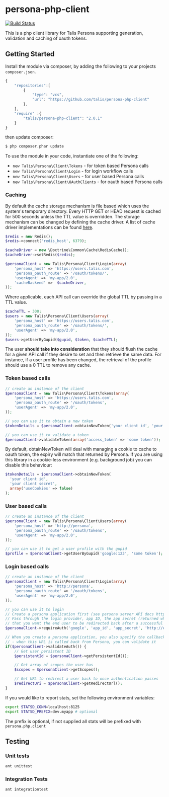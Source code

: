 persona-php-client
==================

[![Build Status](https://travis-ci.org/talis/persona-php-client.svg?branch=master)](https://travis-ci.org/talis/persona-node-client)

This is a php client library for Talis Persona supporting generation, validation and caching of oauth tokens.

## Getting Started
Install the module via composer, by adding the following to your projects ``composer.json``.

```javascript
{
    "repositories":[
        {
            "type": "vcs",
            "url": "https://github.com/talis/persona-php-client"
        },
    ],
    "require" :{
        "talis/persona-php-client": "2.0.1"
    }
}
```
then update composer:
```bash
$ php composer.phar update
```

To use the module in your code, instantiate one of the following:
* ```new Talis\Persona\Client\Tokens``` - for token based Persona calls
* ```new Talis\Persona\Client\Login``` - for login workflow calls
* ```new Talis\Persona\Client\Users``` - for user based Persona calls
* ```new Talis\Persona\Client\OAuthClients``` - for oauth based Persona calls

### Caching
By default the cache storage mechanism is file based which uses the system's temporary directory.
Every HTTP GET or HEAD request is cached for 500 seconds unless the TTL
value is overridden. The storage mechanism can be changed by defining the
cache driver. A list of cache driver implementations can be found
[here](https://github.com/doctrine/cache/tree/master/lib/Doctrine/Common/Cache).
```php
$redis = new Redis();
$redis->connect('redis_host', 6379);

$cacheDriver = new \Doctrine\Common\Cache\RedisCache();
$cacheDriver->setRedis($redis);

$personaClient = new Talis\Persona\Client\Login(array(
    'persona_host' => 'https://users.talis.com',
    'persona_oauth_route' => '/oauth/tokens/',
    'userAgent' => 'my-app/2.0',
    'cacheBackend' =>  $cacheDriver,
));
```

Where applicable, each API call can override the global TTL by passing in a TTL value.
```php
$cacheTTL = 300;
$users = new Talis\Persona\Client\Users(array(
    'persona_host' => 'https://users.talis.com',
    'persona_oauth_route' => '/oauth/tokens/',
    'userAgent' => 'my-app/2.0',
));
$users->getUserByGupid($gupid, $token, $cacheTTL);
```
The user __should take into consideration__ that they should flush the cache for a given API call if they
desire to set and then retrieve the same data. For instance, if a user profile has been changed, the retrieval
of the profile should use a 0 TTL to remove any cache.

### Token based calls
```php
// create an instance of the client
$personaClient = new Talis\Persona\Client\Tokens(array(
    'persona_host' => 'https://users.talis.com',
    'persona_oauth_route' => '/oauth/tokens',
    'userAgent' => 'my-app/2.0',
));

// you can use it to obtain a new token
$tokenDetails = $personaClient->obtainNewToken('your client id', 'your client secret');

// you can use it to validate a token
$personaClient->validateToken(array('access_token' => 'some token'));
```

By default, obtainNewToken will deal with managing a cookie to cache to oauth token, the expiry will match that
returned by Persona. If you are using this library in a cookie-less environment (e.g. background job) you can disable this behaviour:
```php
$tokenDetails = $personaClient->obtainNewToken(
  'your client id',
  'your client secret',
  array('useCookies' => false)
);
```

### User based calls
```php
// create an instance of the client
$personaClient = new Talis\Persona\Client\Users(array(
    'persona_host' => 'http://persona',
    'persona_oauth_route' => '/oauth/tokens',
    'userAgent' => 'my-app/2.0',
));

// you can use it to get a user profile with the gupid
$profile = $personaClient->getUserByGupid('google:123', 'some token');
```

### Login based calls
```php
// create an instance of the client
$personaClient = new Talis\Persona\Client\Login(array(
    'persona_host' => 'http://persona',
    'persona_oauth_route' => '/oauth/tokens',
    'userAgent' => 'my-app/2.0',
));

// you can use it to login
// Create a persona application first (see persona server API docs http://docs.talispersona.apiary.io/#applications).
// Pass through the login provider, app ID, the app secret (returned when you create an application) and the URL
// that you want the end user to be redirected back after a successful login.
$personaClient->requireAuth('google', 'app_id', 'app_secret', 'http://example.com/account');

// When you create a persona application, you also specify the callback URL for the app
// - when this URL is called back from Persona, you can validate it
if($personaClient->validateAuth()) {
    // Get user persistent ID
    $persistentId = $personaClient->getPersistentId());

    // Get array of scopes the user has
    $scopes = $personaClient->getScopes();

    // Get URL to redirect a user back to once authentication passes
    $redirectUri = $personaClient->getRedirectUrl();
}
```

If you would like to report stats, set the following environment variables:
```bash
export STATSD_CONN=localhost:8125
export STATSD_PREFIX=dev.myapp # optional
```

The prefix is optional, if not supplied all stats will be prefixed with `persona.php.client`

## Testing
### Unit tests
```bash
ant unittest
```
### Integration Tests
```bash
ant integrationtest
```
